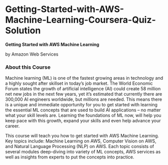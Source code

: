 # Getting-Started-with-AWS-Machine-Learning-Coursera-Quiz-Solution
**Getting Started with AWS Machine Learning**

by Amazon Web Services
### About this Course
Machine learning (ML) is one of the fastest growing areas in technology and a highly sought after skillset in today’s job market. The World Economic Forum states the growth of artificial intelligence (AI) could create 58 million net new jobs in the next few years, yet it’s estimated that currently there are 300,000 AI engineers worldwide, but millions are needed. This means there is a unique and immediate opportunity for you to get started with learning the essential ML concepts that are used to build AI applications – no matter what your skill levels are. Learning the foundations of ML now, will help you keep pace with this growth, expand your skills and even help advance your career. 

This course will teach you how to get started with AWS Machine Learning. Key topics include: Machine Learning on AWS, Computer Vision on AWS, and Natural Language Processing (NLP) on AWS. Each topic consists of several modules deep-diving into variety of ML concepts, AWS services as well as insights from experts to put the concepts into practice.


